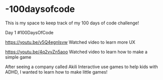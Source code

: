 # -100daysofcode

This is my space to keep track of my 100 days of code challenge!

Day 1 #100DaysOfCode 

https://youtu.be/v5Q4egnlsvw
Watched video to learn more UX

https://youtu.be/4q2vvZn5aoo
Watched video to learn how to make a simple game

After seeing a company called Akili Interactive use games to help kids with ADHD, I wanted to learn how to make little games!


